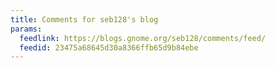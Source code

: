 ```yaml
---
title: Comments for seb128's blog
params:
  feedlink: https://blogs.gnome.org/seb128/comments/feed/
  feedid: 23475a68645d30a8366ffb65d9b84ebe
---
```

